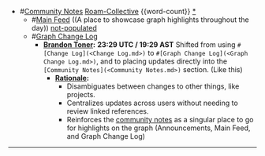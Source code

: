 - #[Community Notes](<Community Notes.md>) [Roam-Collective](<Roam-Collective.md>) {{word-count}} [*]([rc](<rc.md>))
    - #[Main Feed](<Main Feed.md>) ((A place to showcase graph highlights throughout the day)) [not-populated](<not-populated.md>)
    - #[Graph Change Log](<Graph Change Log.md>)
        - **[Brandon Toner](<Brandon Toner.md>):** __23:29 UTC / 19:29 AST__
Shifted from using `#[Change Log](<Change Log.md>)` to `#[Graph Change Log](<Graph Change Log.md>)`, and to placing updates directly into the `[Community Notes](<Community Notes.md>)` section. (Like this)
            - **[Rationale](<Rationale.md>):**
                - Disambiguates between changes to other things, like projects. 
                - Centralizes updates across users without needing to review linked references.
                - Reinforces the [community notes](<community notes.md>) as a singular place to go for highlights on the graph (Announcements, Main Feed, and Graph Change Log)
- ---
